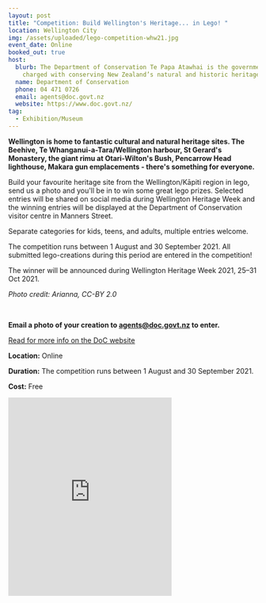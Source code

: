 ```yaml
---
layout: post
title: "Competition: Build Wellington's Heritage... in Lego! "
location: Wellington City
img: /assets/uploaded/lego-competition-whw21.jpg
event_date: Online
booked_out: true
host:
  blurb: The Department of Conservation Te Papa Atawhai is the government agency
    charged with conserving New Zealand’s natural and historic heritage.
  name: Department of Conservation
  phone: 04 471 0726
  email: agents@doc.govt.nz
  website: https://www.doc.govt.nz/
tag:
  - Exhibition/Museum
---
```

**Wellington is home to fantastic cultural and natural heritage sites. The Beehive, Te Whanganui-a-Tara/Wellington harbour, St Gerard's Monastery, the giant rimu at Otari-Wilton's Bush, Pencarrow Head lighthouse, Makara gun emplacements - there's something for everyone.** 

Build your favourite heritage site from the Wellington/Kāpiti region in lego, send us a photo and you'll be in to win some great lego prizes. Selected entries will be shared on social media during Wellington Heritage Week and the winning entries will be displayed at the Department of Conservation visitor centre in Manners Street. 

Separate categories for kids, teens, and adults, multiple entries welcome.

The competition runs between 1 August and 30 September 2021. All submitted lego-creations during this period are entered in the competition! 

The winner will be announced during Wellington Heritage Week 2021, 25–31 Oct 2021.

*Photo credit: Arianna, CC-BY 2.0*

<br>

**Email a photo of your creation to [agents@doc.govt.nz](mailto:agents@doc.govt.nz) to enter.**

<a href="https://www.doc.govt.nz/news/events/competitions/build-wellingtons-heritage...-in-lego/" class="button">Read for more info on the DoC website</a>

**Location:** Online

**Duration:** The competition runs between 1 August and 30 September 2021. 

**Cost:** Free

<iframe src="https://www.facebook.com/plugins/page.php?href=https%3A%2F%2Fwww.facebook.com%2Fdocgovtnz&tabs=timeline&width=340&height=400&small_header=false&adapt_container_width=true&hide_cover=false&show_facepile=true&appId" width="330" height="400" style="border:none;overflow:hidden" scrolling="no" frameborder="5" allowfullscreen="false" allow="autoplay; clipboard-write; encrypted-media; picture-in-picture; web-share"></iframe>